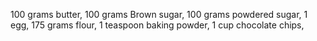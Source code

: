 100 grams butter,
100 grams Brown sugar,
100 grams powdered sugar,
1 egg,
175 grams flour,
1 teaspoon baking powder,
1 cup chocolate chips,

